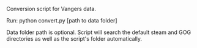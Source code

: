 Conversion script for Vangers data.

Run:
python convert.py [path to data folder]

Data folder path is optional. Script will search the default steam and GOG directories as well as the script's folder automatically.